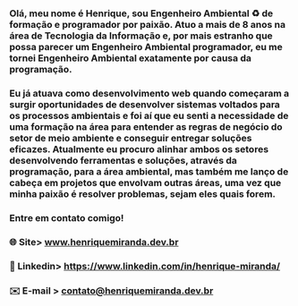 ### Olá, meu nome é Henrique, sou Engenheiro Ambiental ♻️ de formação e programador por paixão. Atuo a mais de 8 anos na área de Tecnologia da Informação e, por mais estranho que possa parecer um Engenheiro Ambiental programador, eu me tornei Engenheiro Ambiental exatamente por causa da programação.
### Eu já atuava como desenvolvimento web quando começaram a surgir oportunidades de desenvolver sistemas voltados para os processos ambientais e foi aí que eu senti a necessidade de uma formação na área para entender as regras de negócio do setor de meio ambiente e conseguir entregar soluções eficazes. Atualmente eu procuro alinhar ambos os setores desenvolvendo ferramentas e soluções, através da programação, para a área ambiental, mas também me lanço de cabeça em projetos que envolvam outras áreas, uma vez que minha paixão é resolver problemas, sejam eles quais forem.

### Entre em contato comigo!

### 🌐 Site> www.henriquemiranda.dev.br
### 🔗 Linkedin> https://www.linkedin.com/in/henrique-miranda/
### ✉️ E-mail > contato@henriquemiranda.dev.br
